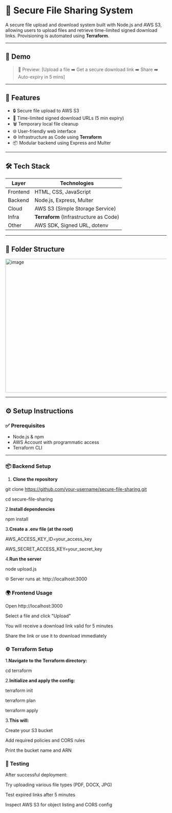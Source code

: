 # 🔐 Secure File Sharing System

A secure file upload and download system built with Node.js and AWS S3, allowing users to upload files and retrieve time-limited signed download links. Provisioning is automated using **Terraform**.

---

## 📸 Demo

> 🎥 Preview: [Upload a file ➡️ Get a secure download link ➡️ Share ➡️ Auto-expiry in 5 mins]

---

## 🚀 Features

- 🔒 Secure file upload to AWS S3
- 🔗 Time-limited signed download URLs (5 min expiry)
- 🗑️ Temporary local file cleanup
- 🌐 User-friendly web interface
- ⚙️ Infrastructure as Code using **Terraform**
- 📦 Modular backend using Express and Multer

---

## 🛠 Tech Stack

| Layer     | Technologies                          |
|-----------|---------------------------------------|
| Frontend  | HTML, CSS, JavaScript                 |
| Backend   | Node.js, Express, Multer              |
| Cloud     | AWS S3 (Simple Storage Service)       |
| Infra     | **Terraform** (Infrastructure as Code)|
| Other     | AWS SDK, Signed URL, dotenv           |

---

## 📁 Folder Structure

<img width="514" height="416" alt="image" src="https://github.com/user-attachments/assets/3c0d3a51-8130-4469-8454-6c7f0b44d4d2" />


---

## ⚙️ Setup Instructions

### ✅ Prerequisites

- Node.js & npm
- AWS Account with programmatic access
- Terraform CLI

---

### 📦 Backend Setup

1. **Clone the repository**
   
git clone https://github.com/your-username/secure-file-sharing.git

cd secure-file-sharing

2.**Install dependencies**

npm install

3.**Create a .env file (at the root)**

AWS_ACCESS_KEY_ID=your_access_key

AWS_SECRET_ACCESS_KEY=your_secret_key

4.**Run the server**

node upload.js

🌐 Server runs at: http://localhost:3000

### 🌍 Frontend Usage
Open http://localhost:3000

Select a file and click "Upload"

You will receive a download link valid for 5 minutes

Share the link or use it to download immediately

### ⚙️ Terraform Setup

1.**Navigate to the Terraform directory:**

cd terraform


2.**Initialize and apply the config:**

terraform init

terraform plan

terraform apply

3.**This will:**

Create your S3 bucket

Add required policies and CORS rules

Print the bucket name and ARN

### 🧪 Testing
After successful deployment:

Try uploading various file types (PDF, DOCX, JPG)

Test expired links after 5 minutes

Inspect AWS S3 for object listing and CORS config

